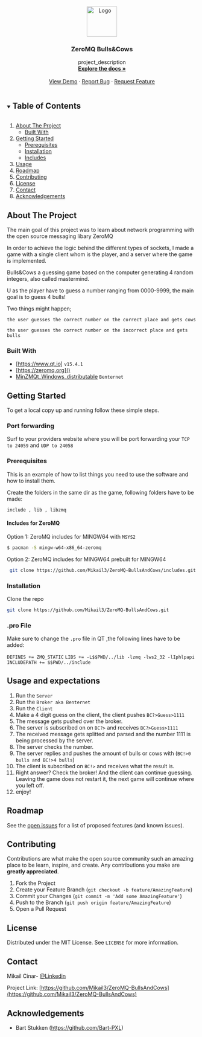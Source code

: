 <!--
*** Thanks for checking out the Best-README-Template. If you have a suggestion
*** that would make this better, please fork the repo and create a pull request
*** or simply open an issue with the tag "enhancement".
*** Thanks again! Now go create something AMAZING! :D
***
***
***
*** To avoid retyping too much info. Do a search and replace for the following:
*** github_username, repo_name, twitter_handle, email, project_title, project_description
-->



<!-- PROJECT SHIELDS -->
<!--
*** I'm using markdown "reference style" links for readability.
*** Reference links are enclosed in brackets [ ] instead of parentheses ( ).
*** See the bottom of this document for the declaration of the reference variables
*** for contributors-url, forks-url, etc. This is an optional, concise syntax you may use.
*** https://www.markdownguide.org/basic-syntax/#reference-style-links
[![Contributors][contributors-shield]][contributors-url]
[![Forks][forks-shield]][forks-url]
[![Stargazers][stars-shield]][stars-url]
[![Issues][issues-shield]][issues-url]
[![MIT License][license-shield]][license-url]
[![LinkedIn][linkedin-shield]][https://www.linkedin.com/in/mikail-cinar-037bb5197/]

-->

<!-- PROJECT LOGO -->
<br />
<p align="center">
  <a href="https://github.com/Mikail3/ZeroMQ-BullsAndCows">
    <img src="![image](https://user-images.githubusercontent.com/43419941/120118331-4dd32000-c192-11eb-8d67-9aa6271d238a.png)"
         alt="Logo" width="80" height="80">
  </a>

  <h3 align="center">ZeroMQ Bulls&Cows</h3>

  <p align="center">
    project_description
    <br />
    <a href="https://github.com/Mikail3/ZeroMQ-BullsAndCows"><strong>Explore the docs »</strong></a>
    <br />
    <br />
    <a href="https://github.com/Mikail3/ZeroMQ-BullsAndCows">View Demo</a>
    ·
    <a href="https://github.com/Mikail3/ZeroMQ-BullsAndCows/issues">Report Bug</a>
    ·
    <a href="https://github.com/Mikail3/ZeroMQ-BullsAndCows/issues">Request Feature</a>
  </p>
</p>



<!-- TABLE OF CONTENTS -->
<details open="open">
  <summary><h2 style="display: inline-block">Table of Contents</h2></summary>
  <ol>
    <li>
      <a href="#about-the-project">About The Project</a>
      <ul>
        <li><a href="#built-with">Built With</a></li>
      </ul>
    </li>
    <li>
      <a href="#getting-started">Getting Started</a>
      <ul>
        <li><a href="#prerequisites">Prerequisites</a></li>
        <li><a href="#installation">Installation</a></li>
         <li><a href="#includes">Includes</a></li>
      </ul>
    </li>
    <li><a href="#usage and expectations">Usage</a></li>
    <li><a href="#roadmap">Roadmap</a></li>
    <li><a href="#contributing">Contributing</a></li>
    <li><a href="#license">License</a></li>
    <li><a href="#contact">Contact</a></li>
    <li><a href="#acknowledgements">Acknowledgements</a></li>
  </ol>
</details>



<!-- ABOUT THE PROJECT -->
## About The Project

<!--
[![Product Name Screen Shot][product-screenshot]](https://example.com)

Here's a blank template to get started:
**To avoid retyping too much info. Do a search and replace with your text editor for the following:**
`github_username`, `repo_name`, `twitter_handle`, `email`, `project_title`, `project_description`
-->
The main goal of this project was to learn about network programming with the open source messaging libary ZeroMQ

In order to achieve the logic behind the different types of sockets, I made a game with a single client whom is the player, and a server where the game is implemented.

Bulls&Cows a guessing game based on the computer generating 4 random integers, also called mastermind.

U as the player have to guess a number ranging from 0000-9999, the main goal is to guess 4 bulls!

Two things might happen;


`the user guesses the correct number on the correct place and gets cows`


`the user guesses the correct number on the incorrect place and gets bulls `




### Built With

* [https://www.qt.io] `v15.4.1`
* [https://zeromq.org]() 
* [MinZMQt_Windows_distributable]() `Benternet`



<!-- GETTING STARTED -->
## Getting Started

To get a local copy up and running follow these simple steps.

### Port forwarding
Surf to your providers website where you will be port forwarding your `TCP to 24059` and `UDP to 24058` 


### Prerequisites

This is an example of how to list things you need to use the software and how to install them. 

Create the folders in the same dir as the game, following folders have to be made:


`include , lib , libzmq `

#### Includes for ZeroMQ

Option 1: ZeroMQ includes for MINGW64 with `MSYS2`
  ```sh
  $ pacman -S mingw-w64-x86_64-zeromq
  ```
Option 2: ZeroMQ includes for MINGW64 prebuilt for MINGW64
  ```sh
   git clone https://github.com/Mikail3/ZeroMQ-BullsAndCows/includes.git
   ```

### Installation

 Clone the repo
   ```sh
   git clone https://github.com/Mikail3/ZeroMQ-BullsAndCows.git
   ```
 ### .pro File
Make sure to change the `.pro` file in QT ,the following lines have to be added:


`DEFINES += ZMQ_STATIC`
`LIBS += -L$$PWD/../lib -lzmq -lws2_32 -lIphlpapi`
`INCLUDEPATH += $$PWD/../include`



<!-- USAGE EXAMPLES -->
## Usage and expectations

1. Run the `Server`
2. Run the `Broker aka Benternet`
3. Run the `Client`
4. Make a 4 digit guess on the client, the client pushes `BC?>Guess>1111`
5. The message gets pushed over the broker.
6. The server is subscribed on on `BC?>` and receives `BC?>Guess>1111`
7. The received message gets splitted and parsed and the number 1111 is being processed by the server.
8. The server checks the number.
9. The server replies and pushes the amount of bulls or cows with (`BC!>0 bulls and BC!>4 bulls`)
10. The client is subscribed on `BC!>` and receives what the result is.
11. Right answer? Check the broker! And the client can continue guessing. Leaving the game does not restart it, the next game will continue where you left off.
12. enjoy!


<!-- ROADMAP -->
## Roadmap

See the [open issues](https://github.com/github_username/repo_name/issues) for a list of proposed features (and known issues).



<!-- CONTRIBUTING -->
## Contributing

Contributions are what make the open source community such an amazing place to be learn, inspire, and create. Any contributions you make are **greatly appreciated**.

1. Fork the Project
2. Create your Feature Branch (`git checkout -b feature/AmazingFeature`)
3. Commit your Changes (`git commit -m 'Add some AmazingFeature'`)
4. Push to the Branch (`git push origin feature/AmazingFeature`)
5. Open a Pull Request



<!-- LICENSE -->
## License

Distributed under the MIT License. See `LICENSE` for more information.



<!-- CONTACT -->
## Contact

Mikail Cinar- [@Linkedin](https://www.linkedin.com/in/mikail-cinar-037bb5197/) 

Project Link: [https://github.com/Mikail3/ZeroMQ-BullsAndCows](https://github.com/Mikail3/ZeroMQ-BullsAndCows)



<!-- ACKNOWLEDGEMENTS -->
## Acknowledgements

*  Bart Stukken (https://github.com/Bart-PXL)






<!-- MARKDOWN LINKS & IMAGES -->
<!-- https://www.markdownguide.org/basic-syntax/#reference-style-links -->
[contributors-shield]: https://img.shields.io/github/contributors/github_username/repo.svg?style=for-the-badge
[contributors-url]: https://github.com/github_username/repo/graphs/contributors
[forks-shield]: https://img.shields.io/github/forks/github_username/repo.svg?style=for-the-badge
[forks-url]: https://github.com/github_username/repo/network/members
[stars-shield]: https://img.shields.io/github/stars/github_username/repo.svg?style=for-the-badge
[stars-url]: https://github.com/github_username/repo/stargazers
[issues-shield]: https://img.shields.io/github/issues/github_username/repo.svg?style=for-the-badge
[issues-url]: https://github.com/github_username/repo/issues
[license-shield]: https://img.shields.io/github/license/github_username/repo.svg?style=for-the-badge
[license-url]: https://github.com/github_username/repo/blob/master/LICENSE.txt
[linkedin-shield]: https://img.shields.io/badge/-LinkedIn-black.svg?style=for-the-badge&logo=linkedin&colorB=555
[linkedin-url]: https://linkedin.com/in/github_username
